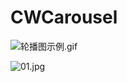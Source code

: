 # CWCarousel

![轮播图示例.gif](https://upload-images.jianshu.io/upload_images/3096223-6f7c1f80ceaf67d0.gif?imageMogr2/auto-orient/strip)

![01.jpg](https://github.com/baozoudiudiu/CWCarousel/blob/master/CWCarousel/Sources/01.jpg)
